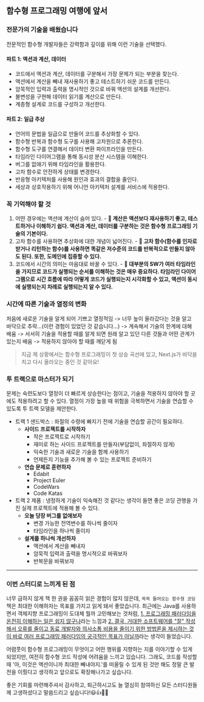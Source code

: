 ## 함수형 프로그래밍 여행에 앞서

### 전문가의 기술을 배웠습니다

전문적인 함수형 개발자들은 강력함과 깊이를 위해 이런 기술을 선택했다.

#### 파트 1: 액션과 계산, 데이터

- 코드에서 액션과 계산, 데이터를 구분해서 가장 문제가 되는 부분을 찾는다.
- 액션에서 계산을 빼내 재사용하기 좋고 테스트하기 쉬운 코드를 만든다.
- 암묵적인 입력과 출력을 명시적인 것으로 바꿔 액션의 설계를 개선한다.
- 불변성을 구현해 데이터 읽기를 계산으로 만든다.
- 계층형 설계로 코드를 구성하고 개선한다.

#### 파트 2: 일급 추상

- 언어의 문법을 일급으로 만들어 코드를 추상화할 수 있다.
- 함수형 반복과 함수형 도구를 사용해 고차원으로 추론한다.
- 함수형 도구를 연결해서 데이터 변환 파이프라인을 만든다.
- 타임라인 다이어그램을 통해 동시성 분산 시스템을 이해한다.
- 버그를 없애기 위해 타임라인을 활용한다.
- 고차 함수로 안전하게 상태를 변경한다.
- 반응형 아키텍처를 사용해 원인과 효과의 결합을 줄인다.
- 세상과 상호작용하기 위해 어니언 아키텍처 설계를 서비스에 적용한다.

### 꼭 기억해야 할 것

1. 어떤 경우에는 액션에 계산이 숨어 있다. - **🎃 계산은 액션보다 재사용하기 좋고, 테스트하거나 이해하기 쉽다. 액션과 계산, 데이터를 구분하는 것은 함수형 프로그래밍 기술의 기본이다.**
2. 고차 함수를 사용하면 추상화에 대한 개념이 넓어진다. - **🎃 고차 함수(함수를 인자로 받거나 리턴하는 함수)를 사용하면 똑같은 저수준의 코드를 반복적으로 만들지 않아도 된다. 또한, 도메인에 집중할 수 있다.**
3. 코드에서 시간의 의미는 마음대로 바꿀 수 있다. - **🎃 대부분의 SW가 여러 타임라인을 가지므로 코드가 실행되는 순서를 이해하는 것은 매우 중요하다. 타임라인 다이어그램으로 시간 흐름에 따라 어떻게 코드가 실행되는지 시각화할 수 있고, 액션이 동시에 실행되는지 차례로 실행되는지 알 수 있다.**

### 시간에 따른 기술과 열정의 변화

처음에 새로운 기술을 알게 되어 기쁘고 열정적임 -> 너무 높이 올라갔다는 것을 알고 바닥으로 추락...(이런 경험이 있었던 것 같습니다...) -> 계속해서 기술의 한계에 대해 배움 -> 서서히 기술을 적용할 때를 알게 되면 원래 알고 있던 다른 것들과 어떤 관계가 있는지 배움 -> 적용하지 않아야 할 때를 깨닫게 됨

> 지금 제 상황에서는 함수형 프로그래밍이 첫 상승 곡선에 있고, Next.js가 바닥을 치고 다시 올라오는 중인 것 같아요!

### 투 트랙으로 마스터가 되기

문제는 숙련도보다 열정이 더 빠르게 상승한다는 점이고, 기술을 적용하지 않아야 할 곳에도 적용하려고 할 수 있다. 열정이 가장 높을 때 위험을 극복하면서 기술을 연습할 수 있도록 투 트랙 모델을 제안한다.

- 트랙 1 샌드박스 : 좌절의 수령에 빠지기 전에 기술을 연습할 공간이 필요하다.
  - **사이드 프로젝트를 시작하자**
    - 작은 프로젝트로 시작하기
    - 재미로 하는 사이드 프로젝트를 만들자(부담없이, 좌절하지 않게)
    - 익숙한 기술과 새로운 기술을 함께 사용하기
    - 언제든지 기능을 추가해 볼 수 있는 프로젝트 준비하기
  - **연습 문제로 훈련하자**
    - Edabit
    - Project Euler
    - CodeWars
    - Code Katas
- 트랙 2 제품 : 냉정하게 기술이 익숙해진 것 같다는 생각이 들면 좋은 코딩 관행을 가진 실제 프로젝트에 적용해 볼 수 있다.
  - **오늘 당장 버그를 없애보자**
    - 변경 가능한 전역변수를 하나씩 줄이자
    - 타임라인을 하나씩 줄이자
  - **설계를 하나씩 개선하자**
    - 액션에서 계산을 빼내자
    - 암묵적 입력과 출력을 명시적으로 바꿔보자
    - 반복문을 바꿔보자

---

### 이번 스터디로 느끼게 된 점

너무 급하지 않게 책 한 권을 꼼꼼히 읽은 경험이 많지 않은데, `쏙쏙 들어오는 함수형 코딩`책은 최대한 이해하자는 목표를 가지고 읽게 돼서 좋았습니다. 최근에는 Java를 사용하면서 객체지향 프로그래밍이 도대체 뭘까 고민해보는 것처럼, <u>1. 프로그래밍 패러다임을 온전히 이해하는 일은 쉽지 않구나</u>라는 느낌과 <u>2. 결국, 거대한 소프트웨어를 "잘" 작성해서 오류를 줄이고 동료 개발자와 의사소통 비용을 줄이기 위한 방법론을 제시하는 것이 바로 여러 프로그래밍 패러다임의 궁극적인 목표가 아닐까</u>라는 생각이 들었습니다.

어렴풋이 함수형 프로그래밍이 무엇이고 어떤 행위를 지향하는 지를 이야기할 수 있게 되었지만, 여전히 함수형 코드 작성에 어려움을 느끼고 있습니다. 그래도, 코드를 작성할 때 '아, 이것은 액션이니까 최대한 빼내야지.'를 떠올릴 수 있게 된 것만 해도 정말 큰 발전을 이뤘다고 생각하고 앞으로도 확장해나가고 싶습니다.

좋은 기회를 마련해주셔서 감사하고, 퇴근하시고도 늘 열심히 참여하신 모든 스터디원들께 고생하셨다고 말씀드리고 싶습니다!😃👍👏🙌
